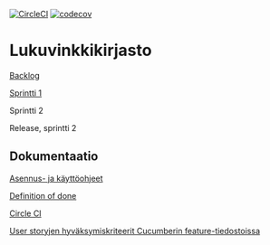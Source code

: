 [![CircleCI](https://circleci.com/gh/tommise/lukuvinkkikirjasto.svg?style=svg)](https://circleci.com/gh/tommise/lukuvinkkikirjasto)
[![codecov](https://codecov.io/gh/tommise/lukuvinkkikirjasto/branch/master/graph/badge.svg)](https://codecov.io/gh/tommise/lukuvinkkikirjasto)

# Lukuvinkkikirjasto

[Backlog](https://docs.google.com/spreadsheets/d/1UMzBbBumxvwz7_kkdy7kEW3knXUErZN63khtOkXKNxQ/edit#gid=1)

[Sprintti 1](https://docs.google.com/spreadsheets/d/1UMzBbBumxvwz7_kkdy7kEW3knXUErZN63khtOkXKNxQ/edit#gid=0) 

Sprintti 2

Release, sprintti 2

## Dokumentaatio

[Asennus- ja käyttöohjeet](https://github.com/tommise/lukuvinkkikirjasto/blob/master/documentation/user_instructions.md)

[Definition of done](https://github.com/tommise/lukuvinkkikirjasto/blob/master/documentation/definition_of_done.md)

[Circle CI](https://circleci.com/gh/tommise/lukuvinkkikirjasto)

[User storyjen hyväksymiskriteerit Cucumberin feature-tiedostoissa](https://github.com/tommise/lukuvinkkikirjasto/tree/master/src/test/resources/lukuvinkkikirjasto)

